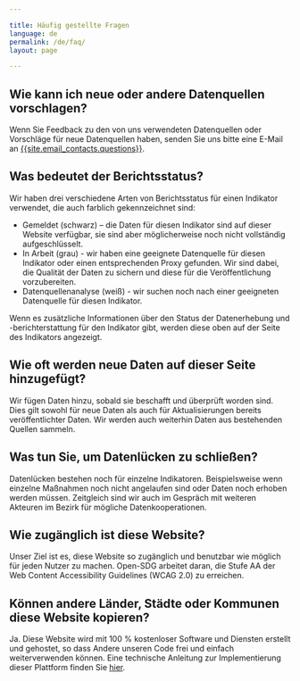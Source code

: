 ```yaml
---

title: Häufig gestellte Fragen
language: de
permalink: /de/faq/
layout: page

---
```


## Wie kann ich neue oder andere Datenquellen vorschlagen?

Wenn Sie Feedback zu den von uns verwendeten Datenquellen oder Vorschläge für neue Datenquellen haben, senden Sie uns bitte eine E-Mail an <a href="mailto:{{site.email_contacts.questions}}">{{site.email_contacts.questions}}</a>.

## Was bedeutet der Berichtsstatus?

Wir haben drei verschiedene Arten von Berichtsstatus für einen Indikator verwendet, die auch farblich gekennzeichnet sind:

* Gemeldet (schwarz) – die Daten für diesen Indikator sind auf dieser Website verfügbar, sie sind aber möglicherweise noch nicht vollständig aufgeschlüsselt. 
* In Arbeit (grau) - wir haben eine geeignete Datenquelle für diesen Indikator oder einen entsprechenden Proxy gefunden. Wir sind dabei, die Qualität der Daten zu sichern und diese für die Veröffentlichung vorzubereiten.
* Datenquellenanalyse (weiß) - wir suchen noch nach einer geeigneten Datenquelle für diesen Indikator.

Wenn es zusätzliche Informationen über den Status der Datenerhebung und -berichterstattung für den Indikator gibt, werden diese oben auf der Seite des Indikators angezeigt.

## Wie oft werden neue Daten auf dieser Seite hinzugefügt?

Wir fügen Daten hinzu, sobald sie beschafft und überprüft worden sind. Dies gilt sowohl für neue Daten als auch für Aktualisierungen bereits veröffentlichter Daten. Wir werden auch weiterhin Daten aus bestehenden Quellen sammeln.

## Was tun Sie, um Datenlücken zu schließen?

Datenlücken bestehen noch für einzelne Indikatoren. Beispielsweise wenn einzelne Maßnahmen noch nicht angelaufen sind oder Daten noch erhoben werden müssen. Zeitgleich sind wir auch im Gespräch mit weiteren Akteuren im Bezirk für mögliche Datenkooperationen.

## Wie zugänglich ist diese Website?

Unser Ziel ist es, diese Website so zugänglich und benutzbar wie möglich für jeden Nutzer zu machen. Open-SDG arbeitet daran, die Stufe AA der Web Content Accessibility Guidelines (WCAG 2.0) zu erreichen.

## Können andere Länder, Städte oder Kommunen diese Website kopieren?

Ja. Diese Website wird mit 100 % kostenloser Software und Diensten erstellt und gehostet, so dass Andere unseren Code frei und einfach weiterverwenden können. Eine technische Anleitung zur Implementierung dieser Plattform finden Sie [hier](https://open-sdg.readthedocs.io).
